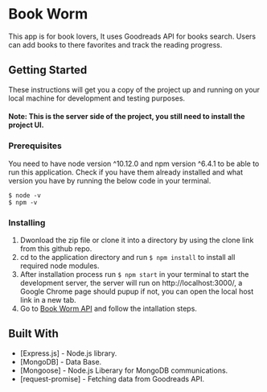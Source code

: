 # Book Worm

This app is for book lovers, It uses Goodreads API for books search.
Users can add books to there favorites and track the reading progress.

## Getting Started

These instructions will get you a copy of the project up and running on your local machine for development and testing purposes.

#### Note: This is the server side of the project, you still need to install the project UI.

### Prerequisites

You need to have node version ^10.12.0 and npm version ^6.4.1 to be able to run this application. Check if you have them already installed and what version you have by running the below code in your terminal.

```
$ node -v
$ npm -v
```

### Installing

1.  Dwonload the zip file or clone it into a directory by using the clone link from this github repo.<br>
2.  cd to the application directory and run
    `$ npm install`
    to install all required node modules.
3.  After installation process run
    `$ npm start`
    in your terminal to start the development server, the server will run on http://localhost:3000/, a Google Chrome page should pupup if not, you can open the local host link in a new tab.
4.  Go to [Book Worm API](https://github.com/NoorSulaiman/book-worm) and follow the intallation steps.

## Built With

* [Express.js] - Node.js library.
* [MongoDB] - Data Base.
* [Mongoose] - Node.js Liberary for MongoDB communications.
* [request-promise] - Fetching data from Goodreads API.
